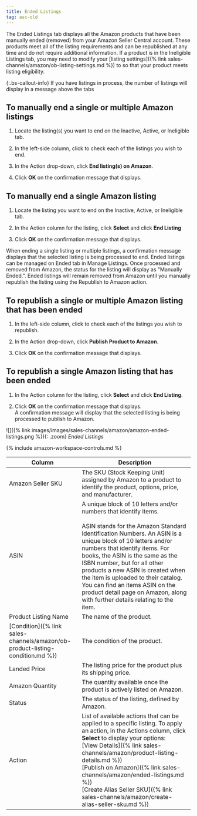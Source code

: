 ```yaml
---
title: Ended Listings
tag: asc-old
---
```



The Ended Listings tab displays all the Amazon products that have been manually ended (removed) from your Amazon Seller Central account. These products meet all of the listing requirements and can be republished at any time and do not require additional information. If a product is in the Ineligible Listings tab, you may need to modify your [listing settings]({% link sales-channels/amazon/ob-listing-settings.md %}) to so that your product meets listing eligibility.

{:.bs-callout-info}
If you have listings in process, the number of listings will display in a message above the tabs

## To manually end a single or multiple Amazon listings

1. Locate the listing(s) you want to end on the Inactive, Active, or Ineligible tab.

1. In the left-side column, click to check each of the listings you wish to end.

1. In the Action drop-down, click **End listing(s) on Amazon**.

1. Click **OK** on the confirmation message that displays.

## To manually end a single Amazon listing

1. Locate the listing you want to end on the Inactive, Active, or Ineligible tab.

1. In the Action column for the listing, click **Select** and click **End Listing**

1. Click **OK** on the confirmation message that displays.

When ending a single listing or multiple listings, a confirmation message displays that the selected listing is being processed to end. Ended listings can be managed on Ended tab in Manage Listings. Once processed and removed from Amazon, the status for the listing will display as "Manually Ended.". Ended listings will remain removed from Amazon until you manually republish the listing using the Republish to Amazon action.

## To republish a single or multiple Amazon listing that has been ended

1. In the left-side column, click to check each of the listings you wish to republish.

1. In the Action drop-down, click **Publish Product to Amazon**.

1. Click **OK** on the confirmation message that displays.

## To republish a single Amazon listing that has been ended

1. In the Action column for the listing, click **Select** and click **End Listing**.

1. Click **OK** on the confirmation message that displays.
<br />A confirmation message will display that the selected listing is being processed to publish to Amazon.

![]({% link images/images/sales-channels/amazon/amazon-ended-listings.png %}){: .zoom}
_Ended Listings_

{% include amazon-workspace-controls.md %}

|Column|Description|
|--- |--- |
|Amazon Seller SKU|The SKU (Stock Keeping Unit) assigned by Amazon to a product to identify the product, options, price, and manufacturer.|
|ASIN|A unique block of 10 letters and/or numbers that identify items.<br /><br/>ASIN stands for the Amazon Standard Identification Numbers. An ASIN is a unique block of 10 letters and/or numbers that identify items. For books, the ASIN is the same as the ISBN number, but for all other products a new ASIN is created when the item is uploaded to their catalog. You can find an items ASIN on the product detail page on Amazon, along with further details relating to the item.|
|Product Listing Name|The name of the product.|
|[Condition]({% link sales-channels/amazon/ob-product-listing-condition.md %})|The condition of the product.|
|Landed Price|The listing price for the product plus its shipping price.|
|Amazon Quantity|The quantity available once the product is actively listed on Amazon.|
|Status|The status of the listing, defined by Amazon.|
|Action|List of available actions that can be applied to a specific listing. To apply an action, in the Actions column, click **Select** to display your options:<br />[View Details]({% link sales-channels/amazon/product-listing-details.md %})<br />[Publish on Amazon]({% link sales-channels/amazon/ended-listings.md %})<br />[Create Alias Seller SKU]({% link sales-channels/amazon/create-alias-seller-sku.md %})|
